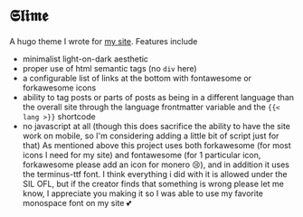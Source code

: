 # 𝕾𝖑𝖎𝖒𝖊
A hugo theme I wrote for [my site](https://xn--mp1a366c.xyz). Features include
- minimalist light-on-dark aesthetic
- proper use of html semantic tags (no `div` here)
- a configurable list of links at the bottom with fontawesome or forkawesome icons
- ability to tag posts or parts of posts as being in a different language than the overall site through the language frontmatter variable and the `{{< lang >}}` shortcode
- no javascript at all (though this does sacrifice the ability to have the site work on mobile, so I'm considering adding a little bit of script just for that)
As mentioned above this project uses both forkawesome (for most icons I need for my site) and fontawesome (for 1 particular icon, forkawesome please add an icon for monero 😢), and in addition it uses the terminus-ttf font. I think everything i did with it is allowed under the SIL OFL, but if the creator finds that something is wrong please let me know, I appreciate you making it so I was able to use my favorite monospace font on my site 💕

